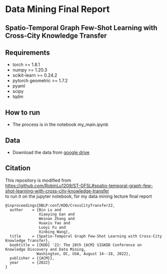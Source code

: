 # Data Mining Final Report
## Spatio-Temporal Graph Few-Shot Learning with Cross-City Knowledge Transfer


## Requirements
- torch >= 1.8.1
- numpy >= 1.20.3
- scikit-learn >= 0.24.2
- pytorch geometric >= 1.7.2
- pyaml
- scipy
- tqdm

## How to run
- The process is in the notebook my_main.ipynb

## Data
- Download the data from [google drive](https://drive.google.com/file/d/16xbiRvh5jJx2A4Swv9dEMEz_Y0AEoQTM/view?usp=sharing)


## Citation
This repository is modified from  
https://github.com/RobinLu1209/ST-GFSL#spatio-temporal-graph-few-shot-learning-with-cross-city-knowledge-transfer  
to run it on the jupyter notebook, for my data mining lecture final report
```
@inproceedings{DBLP:conf/KDD/CrossCityTransfer22,
  author    = {Bin Lu and
               Xiaoying Gan and
               Weinan Zhang and
               Huaxiu Yao and
               Luoyi Fu and
               Xinbing Wang},
  title     = {Spatio-Temporal Graph Few-Shot Learning with Cross-City Knowledge Transfer},
  booktitle = {{KDD} '22: The 28th {ACM} SIGKDD Conference on Knowledge Discovery and Data Mining,
              Washington, DC, USA, August 14--18, 2022},
  publisher = {{ACM}},
  year      = {2022}
}
```
